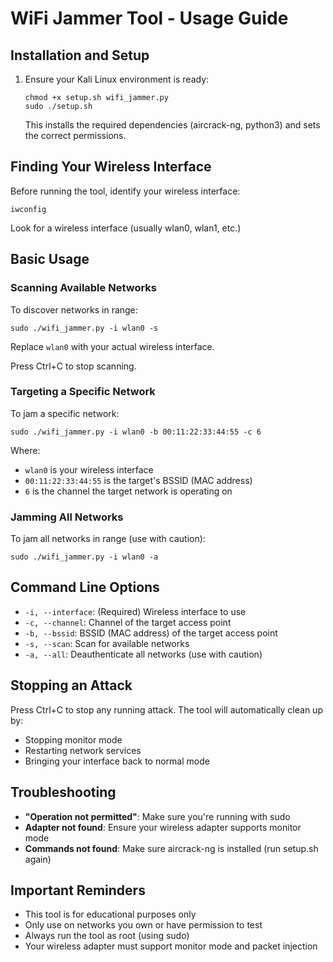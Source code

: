 # WiFi Jammer Tool - Usage Guide

## Installation and Setup

1. Ensure your Kali Linux environment is ready:
   ```
   chmod +x setup.sh wifi_jammer.py
   sudo ./setup.sh
   ```
   This installs the required dependencies (aircrack-ng, python3) and sets the correct permissions.

## Finding Your Wireless Interface

Before running the tool, identify your wireless interface:
```
iwconfig
```
Look for a wireless interface (usually wlan0, wlan1, etc.)

## Basic Usage

### Scanning Available Networks

To discover networks in range:
```
sudo ./wifi_jammer.py -i wlan0 -s
```
Replace `wlan0` with your actual wireless interface.

Press Ctrl+C to stop scanning.

### Targeting a Specific Network

To jam a specific network:
```
sudo ./wifi_jammer.py -i wlan0 -b 00:11:22:33:44:55 -c 6
```
Where:
- `wlan0` is your wireless interface
- `00:11:22:33:44:55` is the target's BSSID (MAC address)
- `6` is the channel the target network is operating on

### Jamming All Networks

To jam all networks in range (use with caution):
```
sudo ./wifi_jammer.py -i wlan0 -a
```

## Command Line Options

- `-i, --interface`: (Required) Wireless interface to use
- `-c, --channel`: Channel of the target access point
- `-b, --bssid`: BSSID (MAC address) of the target access point
- `-s, --scan`: Scan for available networks
- `-a, --all`: Deauthenticate all networks (use with caution)

## Stopping an Attack

Press Ctrl+C to stop any running attack. The tool will automatically clean up by:
- Stopping monitor mode
- Restarting network services
- Bringing your interface back to normal mode

## Troubleshooting

- **"Operation not permitted"**: Make sure you're running with sudo
- **Adapter not found**: Ensure your wireless adapter supports monitor mode
- **Commands not found**: Make sure aircrack-ng is installed (run setup.sh again)

## Important Reminders

- This tool is for educational purposes only
- Only use on networks you own or have permission to test
- Always run the tool as root (using sudo)
- Your wireless adapter must support monitor mode and packet injection

